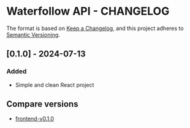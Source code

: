 # Waterfollow API - CHANGELOG

The format is based on [Keep a Changelog](https://keepachangelog.com/en/1.1.0/), and this project adheres to [Semantic Versioning](https://semver.org/spec/v2.0.0.html).

## [0.1.0] - 2024-07-13

### Added

- Simple and clean React project

## Compare versions

- [frontend-v0.1.0](https://github.com/mateusjbarbosa/waterfollow/releases/tag/frontend-v0.1.0)
